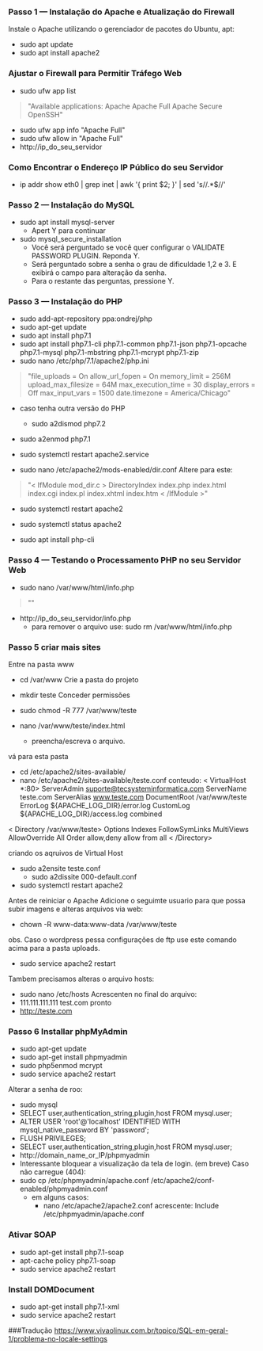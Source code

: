 ### Passo 1 — Instalação do Apache e Atualização do Firewall
Instale o Apache utilizando o gerenciador de pacotes do Ubuntu, apt:
- sudo apt update
- sudo apt install apache2

### Ajustar o Firewall para Permitir Tráfego Web
- sudo ufw app list

> "Available applications:
  Apache
  Apache Full
  Apache Secure
  OpenSSH"

- sudo ufw app info "Apache Full"
- sudo ufw allow in "Apache Full"
- http://ip_do_seu_servidor


### Como Encontrar o Endereço IP Público do seu Servidor
- ip addr show eth0 | grep inet | awk '{ print $2; }' | sed 's/\/.*$//'


### Passo 2 — Instalação do MySQL
- sudo apt install mysql-server
	- Apert Y para continuar
- sudo mysql_secure_installation
	- Você será perguntado se você quer configurar o VALIDATE PASSWORD PLUGIN. Reponda Y.
	- Será perguntado sobre a senha o grau de dificuldade 1,2 e 3. E exibirá o campo para alteração da senha.
	- Para o restante das perguntas, pressione Y.


### Passo 3 — Instalação do PHP
- sudo add-apt-repository ppa:ondrej/php
- sudo apt-get update
- sudo apt install php7.1
- sudo apt install php7.1-cli php7.1-common php7.1-json php7.1-opcache php7.1-mysql php7.1-mbstring php7.1-mcrypt php7.1-zip
- sudo nano /etc/php/7.1/apache2/php.ini

> "file_uploads = On
allow_url_fopen = On
memory_limit = 256M
upload_max_filesize = 64M
max_execution_time = 30
display_errors = Off
max_input_vars = 1500
date.timezone = America/Chicago"

- caso tenha outra versão do PHP
	- sudo a2dismod php7.2
- sudo a2enmod php7.1
- sudo systemctl restart apache2.service

- sudo nano /etc/apache2/mods-enabled/dir.conf
Altere para este:
> "< IfModule mod_dir.c >
    DirectoryIndex index.php index.html index.cgi index.pl index.xhtml index.htm
< /IfModule >"

- sudo systemctl restart apache2
- sudo systemctl status apache2

- sudo apt install php-cli

### Passo 4 — Testando o Processamento PHP no seu Servidor Web
- sudo nano /var/www/html/info.php
> "<?php
phpinfo();
?>"
- http://ip_do_seu_servidor/info.php
	- para remover o arquivo use: sudo rm /var/www/html/info.php


### Passo 5 criar mais sites
Entre na pasta www
- cd /var/www
Crie a pasta do projeto
- mkdir teste
Conceder permissões
- sudo chmod  -R  777   /var/www/teste

- nano /var/www/teste/index.html
	- preencha/escreva o arquivo.

vá para esta pasta 
- cd /etc/apache2/sites-available/
- nano /etc/apache2/sites-available/teste.conf
conteudo:
< VirtualHost *:80>
ServerAdmin suporte@tecsysteminformatica.com
ServerName teste.com
ServerAlias www.teste.com
DocumentRoot /var/www/teste
ErrorLog ${APACHE_LOG_DIR}/error.log
CustomLog ${APACHE_LOG_DIR}/access.log combined

< Directory /var/www/teste>
Options Indexes FollowSymLinks MultiViews
AllowOverride All
Order allow,deny
allow from all
< /Directory>

criando os aqruivos de Virtual Host
- sudo a2ensite teste.conf
	- sudo a2dissite 000-default.conf
- sudo systemctl restart apache2

Antes de reiniciar o Apache Adicione o seguimte usuario para que possa subir imagens e alteras arquivos via web:
- chown  -R  www-data:www-data  /var/www/teste

obs. Caso o wordpress pessa configurações de ftp use este comando acima para a pasta uploads.
- sudo service apache2 restart

Tambem precisamos alteras o arquivo hosts:
- sudo nano /etc/hosts
Acrescenten no final do arquivo:
- 111.111.111.111 test.com
pronto
- http://teste.com


### Passo 6 Installar phpMyAdmin
- sudo apt-get update
- sudo apt-get install phpmyadmin
- sudo php5enmod mcrypt
- sudo service apache2 restart

Alterar a senha de roo:
- sudo mysql
- SELECT user,authentication_string,plugin,host FROM mysql.user;
- ALTER USER 'root'@'localhost' IDENTIFIED WITH mysql_native_password BY 'password';
- FLUSH PRIVILEGES;
- SELECT user,authentication_string,plugin,host FROM mysql.user;
- http://domain_name_or_IP/phpmyadmin
- Interessante bloquear a visualização da tela de login. (em breve)
Caso não carregue (404):
- sudo cp /etc/phpmyadmin/apache.conf /etc/apache2/conf-enabled/phpmyadmin.conf
	- em alguns casos:
		- nano /etc/apache2/apache2.conf
			acrescente: Include /etc/phpmyadmin/apache.conf


### Ativar SOAP
- sudo apt-get install php7.1-soap
- apt-cache policy php7.1-soap
- sudo service apache2 restart

### Install DOMDocument
- sudo apt-get install php7.1-xml
- sudo service apache2 restart


###Tradução
https://www.vivaolinux.com.br/topico/SQL-em-geral-1/problema-no-locale-settings
